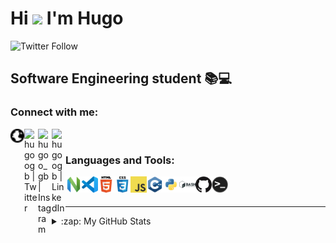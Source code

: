 # Hi <img src="https://raw.githubusercontent.com/MartinHeinz/MartinHeinz/master/wave.gif" width="30px"> I'm Hugo

![Twitter Follow](https://img.shields.io/twitter/follow/hugoo_gb?color=%231DA1F2&label=Follow%20Me&logo=Twitter&style=for-the-badge)

## Software Engineering student 📚💻

### Connect with me:

<a href="#" target="_blank"><img align="left" alt=".com" width="22px" src="https://raw.githubusercontent.com/iconic/open-iconic/master/svg/globe.svg" /></a>
<a href="https://twitter.com/hugoo_gb" target="_blank"><img align="left" alt="hugoogb | Twitter" width="22px" src="https://cdn.jsdelivr.net/npm/simple-icons@v3/icons/twitter.svg" /></a>
<a href="https://instagram.com/hugoo_gb" target="_blank"><img align="left" alt="hugoo_gb | Instagram" width="22px" src="https://cdn.jsdelivr.net/npm/simple-icons@v3/icons/instagram.svg" /></a>
<a href="#" target="_blank"><img align="left" alt="hugoogb | LinkedIn" width="22px" src="https://cdn.jsdelivr.net/npm/simple-icons@v3/icons/linkedin.svg" /></a>

<br />

### Languages and Tools:

<img align="left" alt="NeoVim" width="26px" src="https://raw.githubusercontent.com/github/explore/26674e638508ac4a4e113ee32d6755ebfa000569/topics/neovim/neovim.png" />
<img align="left" alt="Visual Studio Code" width="26px" src="https://raw.githubusercontent.com/github/explore/80688e429a7d4ef2fca1e82350fe8e3517d3494d/topics/visual-studio-code/visual-studio-code.png" />
<img align="left" alt="HTML5" width="26px" src="https://raw.githubusercontent.com/github/explore/80688e429a7d4ef2fca1e82350fe8e3517d3494d/topics/html/html.png" />
<img align="left" alt="CSS3" width="26px" src="https://raw.githubusercontent.com/github/explore/80688e429a7d4ef2fca1e82350fe8e3517d3494d/topics/css/css.png" />
<img align="left" alt="JavaScript" width="26px" src="https://raw.githubusercontent.com/github/explore/80688e429a7d4ef2fca1e82350fe8e3517d3494d/topics/javascript/javascript.png" />
<img align="left" alt="C++" width="26px" src="https://raw.githubusercontent.com/github/explore/80688e429a7d4ef2fca1e82350fe8e3517d3494d/topics/cpp/cpp.png"/>
<img align="left" alt="Python" width="26px" src="https://raw.githubusercontent.com/github/explore/80688e429a7d4ef2fca1e82350fe8e3517d3494d/topics/python/python.png"/>
<img align="left" alt="Bash" width="26px" src="https://raw.githubusercontent.com/github/explore/80688e429a7d4ef2fca1e82350fe8e3517d3494d/topics/bash/bash.png"/>
<img align="left" alt="GitHub" width="26px" src="https://raw.githubusercontent.com/github/explore/78df643247d429f6cc873026c0622819ad797942/topics/github/github.png" />
<img align="left" alt="Terminal" width="26px" src="https://raw.githubusercontent.com/github/explore/80688e429a7d4ef2fca1e82350fe8e3517d3494d/topics/terminal/terminal.png" />

<br />
<br />

---

<details>
  <summary>:zap: My GitHub Stats</summary>

  <img align="left" alt="hugoogb's GitHub Stats" src="https://github-readme-stats.vercel.app/api?username=hugoogb&show_icons=true&hide_title=true&hide_border=true&theme=graywhite&include_all_commits=true" />

</details>
